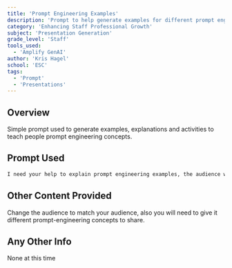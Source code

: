 ```yaml
---
title: 'Prompt Engineering Examples'
description: 'Prompt to help generate examples for different prompt engineering concepts based on the audience'
category: 'Enhancing Staff Professional Growth'
subject: 'Presentation Generation'
grade_level: 'Staff'
tools_used:
  - 'Amplify GenAI'
author: 'Kris Hagel'
school: 'ESC'
tags:
  - 'Prompt'
  - 'Presentations'
---
```


## Overview

Simple prompt used to generate examples, explanations and activities to teach people prompt engineering concepts.

## Prompt Used

```md
I need your help to explain prompt engineering examples, the audience will be speech & language pathologists in our suburban K-12 school district. I will give you a topic, then I need you to give me a short explanation that will make sense to people who may have no background in the topic (metaphors or analogies are always helpful), and then I need you to give me some examples that might resonate with the audience so that I can show them what it actually looks like in practice for their role. The examples should be in the format of a scenario and a prompt used to show the pattern. After you give the examples, also provide an activity that these educators could do individually using generative ai tools to help learn or reinforce the topic. Make sure it is one that will resonate with the audience. When you are ready for the first topic, let me know.
```

## Other Content Provided

Change the audience to match your audience, also you will need to give it different prompt-engineering concepts to share.

## Any Other Info

None at this time
